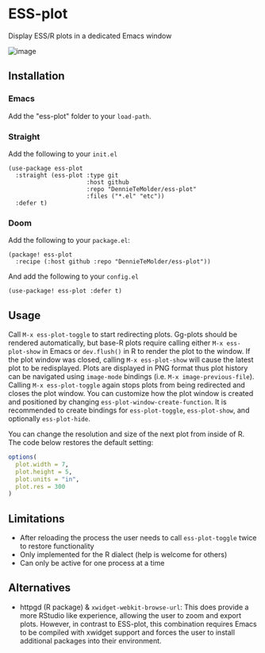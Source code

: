 # ESS-plot
Display ESS/R plots in a dedicated Emacs window

![image](https://github.com/DennieTeMolder/ess-plot/assets/51680200/5c387d64-53ea-468f-9b84-26fc6f256cb5)

## Installation
### Emacs
Add the "ess-plot" folder to your `load-path`.

### Straight
Add the following to your `init.el`
```emacs-lisp
(use-package ess-plot
  :straight (ess-plot :type git
                      :host github
                      :repo "DennieTeMolder/ess-plot"
                      :files ("*.el" "etc"))
  :defer t)
```

### Doom
Add the following to your `package.el`:
```emacs-lisp
(package! ess-plot
  :recipe (:host github :repo "DennieTeMolder/ess-plot"))
```

And add the following to your `config.el`
```emacs-lisp
(use-package! ess-plot :defer t)
```

## Usage
Call `M-x ess-plot-toggle` to start redirecting plots. Gg-plots should be
rendered automatically, but base-R plots require calling either `M-x
ess-plot-show` in Emacs or `dev.flush()` in R to render the plot to the window.
If the plot window was closed, calling `M-x ess-plot-show` will cause the latest
plot to be redisplayed. Plots are displayed in PNG format thus plot history can
be navigated using `image-mode` bindings (i.e. `M-x image-previous-file`).
Calling `M-x ess-plot-toggle` again stops plots from being redirected and closes
the plot window. You can customize how the plot window is created and positioned
by changing `ess-plot-window-create-function`. It is recommended to create
bindings for `ess-plot-toggle`, `ess-plot-show`, and optionally `ess-plot-hide`.

You can change the resolution and size of the next plot from inside of R. 
The code below restores the default setting:
```R
options(
  plot.width = 7,
  plot.height = 5,
  plot.units = "in",
  plot.res = 300
)
```

## Limitations
 - After reloading the process the user needs to call `ess-plot-toggle` twice to restore functionality
 - Only implemented for the R dialect (help is welcome for others)
 - Can only be active for one process at a time

## Alternatives
- httpgd (R package) & `xwidget-webkit-browse-url`: This does provide a more
  RStudio like experience, allowing the user to zoom and export plots.
  However, in contrast to ESS-plot, this combination requires Emacs to
  be compiled with xwidget support and forces the user to install additional
  packages into their environment.
